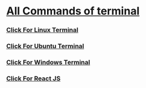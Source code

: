 # <a href="https://muiduzzaman-mahim.github.io/Command_Line">All Commands of terminal</a>

<h3><a href="https://muiduzzaman-mahim.github.io/Command_Line/Linux_Terminal">
Click For Linux Terminal
</a></h3>

<h3><a href="">
Click For Ubuntu Terminal
</a></h3>

<h3><a href="">
Click For Windows Terminal
</a></h3>

<h3><a href="">
Click For React JS
</a></h3>


